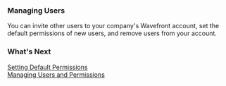 ### Managing Users

You can invite other users to your company's Wavefront account, set the default permissions of new users, and remove users from your account.

### What's Next

[Setting Default Permissions](https://docs.wavefront.com/users_managing.html#setting-default-permissions-for-new-users)  
[Managing Users and Permissions](https://docs.wavefront.com/users_managing.html)
